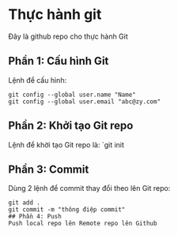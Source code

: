 # Thực hành git
Đây là github repo cho thực hành Git

## Phần 1: Cấu hình Git


Lệnh để cấu hình:


```
git config --global user.name "Name"
git config --global user.email "abc@zy.com"
```

## Phần 2: Khởi tạo Git repo
Lệnh để khời tạo Git repo là: `git init 


## Phần 3: Commit
Dùng 2 lệnh để commit thay đổi theo lên Git repo:

```
git add .
git commit -m "thông điệp commit"
## Phần 4: Push
Push local repo lên Remote repo lên Github
